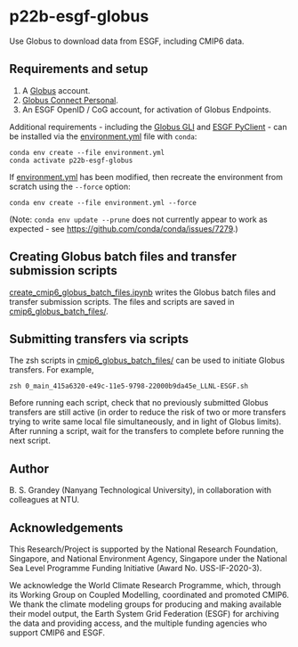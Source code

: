 # p22b-esgf-globus
Use Globus to download data from ESGF, including CMIP6 data.

## Requirements and setup
1. A [Globus](https://www.globus.org) account.
2. [Globus Connect Personal](https://www.globus.org/globus-connect-personal).
3. An ESGF OpenID / CoG account, for activation of Globus Endpoints.

Additional requirements - including the [Globus GLI](https://docs.globus.org/cli/) and [ESGF PyClient](https://github.com/ESGF/esgf-pyclient) - can be installed via the [environment.yml](environment.yml) file with `conda`:
```
conda env create --file environment.yml
conda activate p22b-esgf-globus
```

If [environment.yml](environment.yml) has been modified, then recreate the environment from scratch using the `--force` option:
```
conda env create --file environment.yml --force
```
(Note: `conda env update --prune` does not currently appear to work as expected - see https://github.com/conda/conda/issues/7279.)

## Creating Globus batch files and transfer submission scripts
[create_cmip6_globus_batch_files.ipynb](create_cmip6_globus_batch_files.ipynb) writes the Globus batch files and transfer submission scripts. The files  and scripts are saved in [cmip6_globus_batch_files/](cmip6_globus_batch_files/).

## Submitting transfers via scripts
The zsh scripts in [cmip6_globus_batch_files/](cmip6_globus_batch_files/) can be used to initiate Globus transfers.  For example,
```
zsh 0_main_415a6320-e49c-11e5-9798-22000b9da45e_LLNL-ESGF.sh
```
Before running each script, check that no previously submitted Globus transfers are still active (in order to reduce the risk of two or more transfers trying to write same local file simultaneously, and in light of Globus limits). After running a script, wait for the transfers to complete before running the next script.

## Author
B. S. Grandey (Nanyang Technological University), in collaboration with colleagues at NTU.

## Acknowledgements
This Research/Project is supported by the National Research Foundation, Singapore, and National Environment Agency, Singapore under the National Sea Level Programme Funding Initiative (Award No. USS-IF-2020-3).

We acknowledge the World Climate Research Programme, which, through its Working Group on Coupled Modelling, coordinated and promoted CMIP6. We thank the climate modeling groups for producing and making available their model output, the Earth System Grid Federation (ESGF) for archiving the data and providing access, and the multiple funding agencies who support CMIP6 and ESGF.

